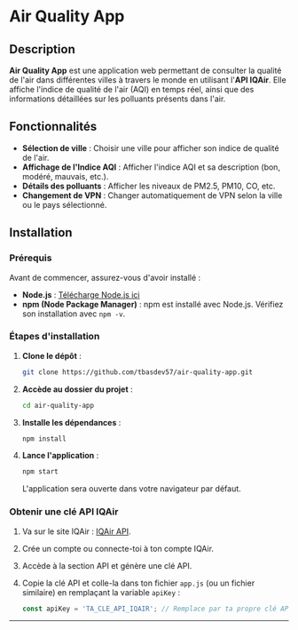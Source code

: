 

# Air Quality App

## Description

**Air Quality App** est une application web permettant de consulter la qualité de l'air dans différentes villes à travers le monde en utilisant l'**API IQAir**. Elle affiche l'indice de qualité de l'air (AQI) en temps réel, ainsi que des informations détaillées sur les polluants présents dans l'air.

## Fonctionnalités

- **Sélection de ville** : Choisir une ville pour afficher son indice de qualité de l'air.
- **Affichage de l'Indice AQI** : Afficher l'indice AQI et sa description (bon, modéré, mauvais, etc.).
- **Détails des polluants** : Afficher les niveaux de PM2.5, PM10, CO, etc.
- **Changement de VPN** : Changer automatiquement de VPN selon la ville ou le pays sélectionné.

## Installation

### Prérequis

Avant de commencer, assurez-vous d'avoir installé :

- **Node.js** : [Télécharge Node.js ici](https://nodejs.org/)
- **npm (Node Package Manager)** : npm est installé avec Node.js. Vérifiez son installation avec `npm -v`.

### Étapes d'installation

1. **Clone le dépôt** :

   ```bash
   git clone https://github.com/tbasdev57/air-quality-app.git
   ```

2. **Accède au dossier du projet** :

   ```bash
   cd air-quality-app
   ```

3. **Installe les dépendances** :

   ```bash
   npm install
   ```

4. **Lance l'application** :

   ```bash
   npm start
   ```

   L'application sera ouverte dans votre navigateur par défaut.

### Obtenir une clé API IQAir

1. Va sur le site IQAir : [IQAir API](https://www.iqair.com/world-air-quality).
2. Crée un compte ou connecte-toi à ton compte IQAir.
3. Accède à la section API et génère une clé API.
4. Copie la clé API et colle-la dans ton fichier `app.js` (ou un fichier similaire) en remplaçant la variable `apiKey` :

   ```javascript
   const apiKey = 'TA_CLE_API_IQAIR'; // Remplace par ta propre clé API IQAir
   ```

---
